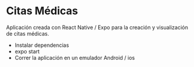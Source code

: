 # Citas Médicas

Aplicación creada con React Native / Expo para la creación y visualización de citas médicas.

- Instalar dependencias
- expo start
- Correr la aplicación en un emulador Android / ios